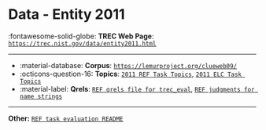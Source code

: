 # Data - Entity 2011 

:fontawesome-solid-globe: **TREC Web Page**: [`https://trec.nist.gov/data/entity2011.html`](https://trec.nist.gov/data/entity2011.html)

---

- :material-database: **Corpus**: [`https://lemurproject.org/clueweb09/`](https://lemurproject.org/clueweb09/)
- :octicons-question-16: **Topics**: [`2011 REF Task Topics`](https://trec.nist.gov/data/entity/11/11.topics-2.txt), [`2011 ELC Task Topics`](https://trec.nist.gov/data/entity/11/11.elc.topics.txt)
- :material-label: **Qrels**: [`REF qrels file for trec_eval`](https://trec.nist.gov/data/entity/11/refqrels.txt), [`REF judgments for name strings`](https://trec.nist.gov/data/entity/11/refjudgments.txt)


---

**Other:** [`REF task evaluation README`](https://trec.nist.gov/data/entity/11/refeval-README.txt)
